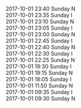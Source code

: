 2017-10-01 23:40 Sunday  N  
2017-10-01 23:35 Sunday  I  
2017-10-01 23:10 Sunday  N  
2017-10-01 23:05 Sunday  I  
2017-10-01 23:00 Sunday  N  
2017-10-01 22:45 Sunday  I  
2017-10-01 22:40 Sunday  N  
2017-10-01 22:30 Sunday  I  
2017-10-01 22:25 Sunday  N  
2017-10-01 19:30 Sunday  I  
2017-10-01 19:15 Sunday  N  
2017-10-01 18:05 Sunday  I  
2017-10-01 11:50 Sunday  N  
2017-10-01 09:35 Sunday  I  
2017-10-01 09:30 Sunday  N  

